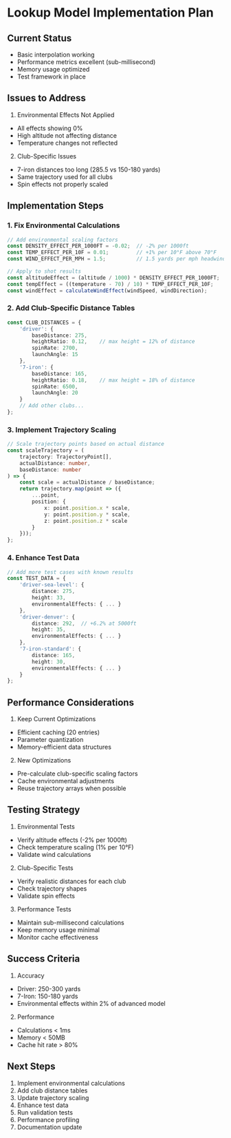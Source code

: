 # Lookup Model Implementation Plan

## Current Status
- Basic interpolation working
- Performance metrics excellent (sub-millisecond)
- Memory usage optimized
- Test framework in place

## Issues to Address
1. Environmental Effects Not Applied
- All effects showing 0%
- High altitude not affecting distance
- Temperature changes not reflected

2. Club-Specific Issues
- 7-iron distances too long (285.5 vs 150-180 yards)
- Same trajectory used for all clubs
- Spin effects not properly scaled

## Implementation Steps

### 1. Fix Environmental Calculations
```typescript
// Add environmental scaling factors
const DENSITY_EFFECT_PER_1000FT = -0.02;  // -2% per 1000ft
const TEMP_EFFECT_PER_10F = 0.01;         // +1% per 10°F above 70°F
const WIND_EFFECT_PER_MPH = 1.5;          // 1.5 yards per mph headwind

// Apply to shot results
const altitudeEffect = (altitude / 1000) * DENSITY_EFFECT_PER_1000FT;
const tempEffect = ((temperature - 70) / 10) * TEMP_EFFECT_PER_10F;
const windEffect = calculateWindEffect(windSpeed, windDirection);
```

### 2. Add Club-Specific Distance Tables
```typescript
const CLUB_DISTANCES = {
    'driver': {
        baseDistance: 275,
        heightRatio: 0.12,    // max height = 12% of distance
        spinRate: 2700,
        launchAngle: 15
    },
    '7-iron': {
        baseDistance: 165,
        heightRatio: 0.18,    // max height = 18% of distance
        spinRate: 6500,
        launchAngle: 20
    }
    // Add other clubs...
};
```

### 3. Implement Trajectory Scaling
```typescript
// Scale trajectory points based on actual distance
const scaleTrajectory = (
    trajectory: TrajectoryPoint[],
    actualDistance: number,
    baseDistance: number
) => {
    const scale = actualDistance / baseDistance;
    return trajectory.map(point => ({
        ...point,
        position: {
            x: point.position.x * scale,
            y: point.position.y * scale,
            z: point.position.z * scale
        }
    }));
};
```

### 4. Enhance Test Data
```typescript
// Add more test cases with known results
const TEST_DATA = {
    'driver-sea-level': {
        distance: 275,
        height: 33,
        environmentalEffects: { ... }
    },
    'driver-denver': {
        distance: 292,  // +6.2% at 5000ft
        height: 35,
        environmentalEffects: { ... }
    },
    '7-iron-standard': {
        distance: 165,
        height: 30,
        environmentalEffects: { ... }
    }
};
```

## Performance Considerations
1. Keep Current Optimizations
- Efficient caching (20 entries)
- Parameter quantization
- Memory-efficient data structures

2. New Optimizations
- Pre-calculate club-specific scaling factors
- Cache environmental adjustments
- Reuse trajectory arrays when possible

## Testing Strategy
1. Environmental Tests
- Verify altitude effects (-2% per 1000ft)
- Check temperature scaling (1% per 10°F)
- Validate wind calculations

2. Club-Specific Tests
- Verify realistic distances for each club
- Check trajectory shapes
- Validate spin effects

3. Performance Tests
- Maintain sub-millisecond calculations
- Keep memory usage minimal
- Monitor cache effectiveness

## Success Criteria
1. Accuracy
- Driver: 250-300 yards
- 7-Iron: 150-180 yards
- Environmental effects within 2% of advanced model

2. Performance
- Calculations < 1ms
- Memory < 50MB
- Cache hit rate > 80%

## Next Steps
1. Implement environmental calculations
2. Add club distance tables
3. Update trajectory scaling
4. Enhance test data
5. Run validation tests
6. Performance profiling
7. Documentation update